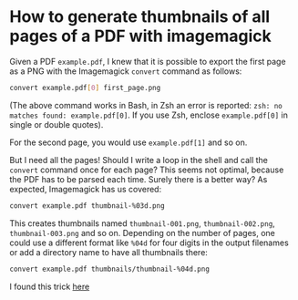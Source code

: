 # How to generate thumbnails of all pages of a PDF with imagemagick

Given a PDF `example.pdf`, I knew that it is possible to export the first page as a PNG with the Imagemagick `convert` command as follows:

```bash
convert example.pdf[0] first_page.png
```

(The above command works in Bash, in Zsh an error is reported: `zsh: no matches found: example.pdf[0]`. If you use Zsh, enclose `example.pdf[0]` in single or double quotes).

For the second page, you would use `example.pdf[1]` and so on.

But I need all the pages! Should I write a loop in the shell and call the `convert` command once for each page? This seems not optimal, because the PDF has to be parsed each time. Surely there is a better way? As expected, Imagemagick has us covered:

```bash
convert example.pdf thumbnail-%03d.png
```

This creates thumbnails named `thumbnail-001.png`, `thumbnail-002.png`, `thumbnail-003.png` and so on. Depending on the number of pages, one could use a different format like `%04d` for four digits in the output filenames or add a directory name to have all thumbnails there:

```bash
convert example.pdf thumbnails/thumbnail-%04d.png
```

I found this trick [here](https://stackoverflow.com/a/5230727)

